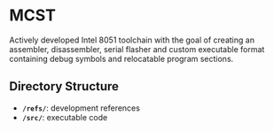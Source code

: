 # MCST

Actively developed Intel 8051 toolchain with the goal of creating 
an assembler, disassembler, serial flasher and custom 
executable format containing debug symbols and relocatable program sections.

## Directory Structure

- **`/refs/`**: development references
- **`/src/`**: executable code

